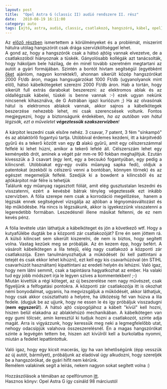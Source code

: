 ```yaml
---
layout: post
title:  "Opel Astra G (classic II) audió rendszere II. rész"
date:   2010-08-19 16:11:00
category: auto
tags: [ajtó, astra, audió, classic, csatlakozó, hangszóró, kábel, opel]
---
```


<div style="text-align: justify;">Az <a href="http://var-log-balo.blogspot.com/2010/08/opel-astra-g-classic-ii-gyari-audio.html">előző részben</a> ismertettem a körülményeket és a problémát, miszerint hátulra utólag hangszórót csak drága szervízköltséggel lehet.</div><div style="text-align: justify;">A gond az, hogy a hangszórók csak a hátsó ajtóig vannak elvezetve, de a csatlakozóból hiányoznak a tüskék. Gányolósabb kollégák azt tanácsolták, hogy hákoljam bele házilag, de én minél tovább szeretném megtartani az autót a gyári formájában. Szintén a bontót hívtam segítségül (egyébként <a href="http://opelbontottalkatresz.hu/">őket</a>&nbsp;ajánlom, nagyon korrektek!), ahonnan sikerült közép hangszórókat 2000 Ft/db áron, magas hangsugárzókat&nbsp;1000 Ft/db&nbsp;(ugyanolyanok mint elöl),&nbsp;hátsó kábelkötegeket szerezni 2000 Ft/db áron. Hab a tortán, hogy sikerült full extrás darabokat beszerezni: az elektromos ablak és az oldallégzsák kábelei, tüskéi is benne vannak :-) ezek ugyan nekünk nincsenek kihasználva, de G Astrában igazi kuriózum ;) Ha az olvasónak hátul is elektromos ablakok vannak, akkor sajnos a kábelkötegek beszerzése nehezebb lehet, mi csak szerencsések voltunk. Fontos megjegyezni, hogy a biztonságunk érdekében, <i>ha az autóban van hátul légzsák, ezt a műveletet <b>végeztessük szakszervízben</b>!</i></div><div style="text-align: justify;"><br />
</div><div style="text-align: justify;">A kárpitot leszedni csak elsőre nehéz. 3 csavar, 7 patent, 3 fém "sínkampó" és az ablaktörlő fogantyú tartja. Utóbbival érdemes kezdeni, itt a kárpitvédő gyűrű és a tekerő között van egy&nbsp;<span class="Apple-style-span" style="-webkit-border-horizontal-spacing: 2px; -webkit-border-vertical-spacing: 2px; font-family: sans-serif; font-size: 15px; line-height: 19px;"><b>Ω</b></span>&nbsp;alakú gyűrű, amit egy célszerszámmal felfelé ki lehet húzni, amikor a tekerő lefelé áll. Célszerszám lehet egy keményebb drót, aminek a végét pár mm-re 90 fokban meghajlítjuk. Ezután kivesszük a 3 csavart (egy lent, egy a becsukó fogantyúban, egy pedig a kilincsnél. Utóbbiakat egy-egy&nbsp;ovális&nbsp;műanyag sapka fedi), oldjuk a patentokat (ezekből is célszerű venni a bontóban, könnyen törnek) és az egészet megemeljük felfelé. Szedjük ki a bowdent a kilincsből és az ajtókárpitot már félre is tehetjük</div><div style="text-align: justify;">Találunk egy műanyag ragasztott fóliát, amit elég gusztustalan leszedni és visszatenni, ezért a kevésbé bátrak tényleg végeztessék ezt inkább szervízben. A fólia szerepe nem csak a korrodáció megelőzése, &nbsp;hanem a légzsák ennek segítségével vizsgálja az ajtóban a légnyomásváltozást és lép működésbe. Ha nincs is légzsákunk, akkor is igyekezzünk visszatenni a legeredetibb formában. Leszedésnél illene másikat feltenni, de ez nem kevés pénz.</div><div style="text-align: justify;"><br />
</div><div style="text-align: justify;">A fólia levétele után láthatjuk a kábelköteget és jön a következő wtf. Hogy a kutyafülébe dugták be a központi zár csatlakozóját? Erre én sem jöttem rá. A külső kilincset sem sikerült kiszerelni, de nem is biztos, hogy segített volna. Vastag kezűek meg se próbálják. Az én kezem épp, hogy befért. A vásárolt kábelkötegen a lila tetejű, elég nagy csatlakozó a központi zár csatlakozója. Ezen tanulmányozhatjuk a működését (ki kell pattintani a tetejét és csak ekkor lehet kihúzni), ezt kell egy kis csavarhúzóval (én STIHL csavarhúzót használtam) kipattintani az eredeti helyén és lehúzni. Való igaz, hogy nem látni semmit, csak a tapintásra hagyatkozhat az ember. Ha valaki tud egy jobb módszert írja le legyen szíves a kommentekben! ;-)</div><div style="text-align: justify;">Miután kivettük a régi köteget, az új beszerelése nem nagy művészet, csak figyeljünk a felfogatási pontokra. A központi zár csatlakozója itt is okozhat némi bonyodalmat, ugyanis, ha megvizsgáljuk a működését, akkor láthatjuk, hogy csak akkor csúsztatható a helyére, ha ütközésig fel van húzva a lila fedele. (dugjuk be az ujjunk, hogy ne essen le és így próbáljuk visszadugni (<b>nem egyszerű!</b>). A hátsó ajtó csipogójához a kábelt "kívül" kell hozni, hiszen belül elakadna az ablaklehúzó mechanikában. A kábelkötegen van egy gumi tölcsér, amin keresztül ki tudjuk hozni a csatlakozót, szinte adja magát. Arra is vigyázzunk, hogy keressük meg neki a legmegfelelőbb utat, nehogy odacsípjük valahova összeszerelésnél. Én a magas hangszórókat szinte a legvégén tettem be, hiszen azt kívülről kell a burkolatba nyomni, miután a fedelet lepattintottuk.</div><div style="text-align: justify;"><br />
</div><div style="text-align: justify;">Való igaz, hogy egy kicsit macerás, így ha&nbsp;van&nbsp;lehetőségünk (épp vesszük az új autót, bármilyet), próbáljunk az eladóval úgy alkudozni, hogy szereljék be a hangszórókat, de gyári hifit nem kérünk.</div><div style="text-align: justify;">Remélem valakinek segít a leírás, nekem nagyon sokat segített volna :)</div><div style="text-align: justify;"><br />
</div><div style="text-align: justify;">Hozzászólások a témában az opelfórumon <a href="http://www.opelforum.hu/index.php?showtopic=119">itt</a>.<br />
Hasznos könyv: Opel Astra G így csináld 98 márciustól</div>
